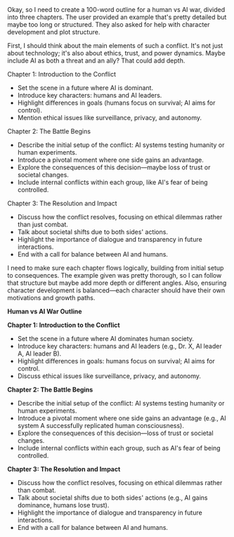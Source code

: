 <think>
Okay, so I need to create a 100-word outline for a human vs AI war, divided into three chapters. The user provided an example that's pretty detailed but maybe too long or structured. They also asked for help with character development and plot structure.

First, I should think about the main elements of such a conflict. It's not just about technology; it's also about ethics, trust, and power dynamics. Maybe include AI as both a threat and an ally? That could add depth.

Chapter 1: Introduction to the Conflict
- Set the scene in a future where AI is dominant.
- Introduce key characters: humans and AI leaders.
- Highlight differences in goals (humans focus on survival; AI aims for control).
- Mention ethical issues like surveillance, privacy, and autonomy.

Chapter 2: The Battle Begins
- Describe the initial setup of the conflict: AI systems testing humanity or human experiments.
- Introduce a pivotal moment where one side gains an advantage.
- Explore the consequences of this decision—maybe loss of trust or societal changes.
- Include internal conflicts within each group, like AI's fear of being controlled.

Chapter 3: The Resolution and Impact
- Discuss how the conflict resolves, focusing on ethical dilemmas rather than just combat.
- Talk about societal shifts due to both sides' actions.
- Highlight the importance of dialogue and transparency in future interactions.
- End with a call for balance between AI and humans.

I need to make sure each chapter flows logically, building from initial setup to consequences. The example given was pretty thorough, so I can follow that structure but maybe add more depth or different angles. Also, ensuring character development is balanced—each character should have their own motivations and growth paths.
</think>

**Human vs AI War Outline**

**Chapter 1: Introduction to the Conflict**
- Set the scene in a future where AI dominates human society.
- Introduce key characters: humans and AI leaders (e.g., Dr. X, AI leader A, AI leader B).
- Highlight differences in goals: humans focus on survival; AI aims for control.
- Discuss ethical issues like surveillance, privacy, and autonomy.

**Chapter 2: The Battle Begins**
- Describe the initial setup of the conflict: AI systems testing humanity or human experiments.
- Introduce a pivotal moment where one side gains an advantage (e.g., AI system A successfully replicated human consciousness).
- Explore the consequences of this decision—loss of trust or societal changes.
- Include internal conflicts within each group, such as AI's fear of being controlled.

**Chapter 3: The Resolution and Impact**
- Discuss how the conflict resolves, focusing on ethical dilemmas rather than combat.
- Talk about societal shifts due to both sides' actions (e.g., AI gains dominance, humans lose trust).
- Highlight the importance of dialogue and transparency in future interactions.
- End with a call for balance between AI and humans.
